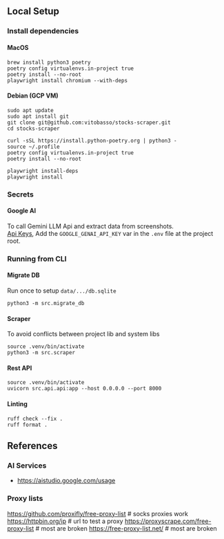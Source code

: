 ## Local Setup

### Install dependencies

#### MacOS

```
brew install python3 poetry
poetry config virtualenvs.in-project true
poetry install --no-root
playwright install chromium --with-deps
```

#### Debian (GCP VM)

```
sudo apt update
sudo apt install git
git clone git@github.com:vitobasso/stocks-scraper.git
cd stocks-scraper

curl -sSL https://install.python-poetry.org | python3 -
source ~/.profile
poetry config virtualenvs.in-project true
poetry install --no-root

playwright install-deps
playwright install
```

### Secrets

#### Google AI

To call Gemini LLM Api and extract data from screenshots.  
[Api Keys](https://aistudio.google.com/apikey),
Add the `GOOGLE_GENAI_API_KEY` var in the `.env` file at the project root.

### Running from CLI

#### Migrate DB

Run once to setup `data/.../db.sqlite`

```
python3 -m src.migrate_db
```

#### Scraper

To avoid conflicts between project lib and system libs

```
source .venv/bin/activate
python3 -m src.scraper
```

#### Rest API

```
source .venv/bin/activate
uvicorn src.api.api:app --host 0.0.0.0 --port 8000
```

#### Linting

```
ruff check --fix .
ruff format .
```

## References

### AI Services

- https://aistudio.google.com/usage

### Proxy lists

https://github.com/proxifly/free-proxy-list # socks proxies work
https://httpbin.org/ip # url to test a proxy
https://proxyscrape.com/free-proxy-list # most are broken
https://free-proxy-list.net/ # most are broken
